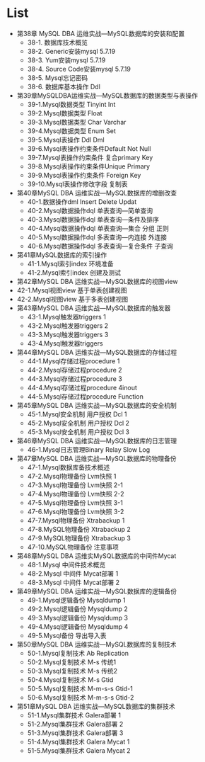 # List

- 第38章 MySQL DBA 运维实战—MySQL数据库的安装和配置
  - 38-1. 数据库技术概览
  - 38-2. Generic安装mysql 5.7.19
  - 38-3. Yum安装mysql 5.7.19
  - 38-4. Source Code安装mysql 5.7.19
  - 38-5. Mysql忘记密码
  - 38-6. 数据库基本操作 Ddl
- 第39章MySQLDBA运维实战—MySQL数据库的数据类型与表操作
  - 39-1.Mysql数据类型 Tinyint Int
  - 39-2.Mysql数据类型 Float
  - 39-3.Mysql数据类型 Char Varchar
  - 39-4.Mysql数据类型 Enum Set
  - 39-5.Mysql表操作 Ddl Dml
  - 39-6.Mysql表操作约束条件Default Not Null
  - 39-7.Mysql表操作约束条件 复合primary Key
  - 39-8.Mysql表操作约束条件Unique Primary
  - 39-9.Mysql表操作约束条件 Foreign Key
  - 39-10.Mysql表操作修改字段 复制表
- 第40章MySQL DBA 运维实战—MySQL数据库的增删改查
  - 40-1.数据操作dml Insert Delete Updat
  - 40-2.Mysql数据操作dql 单表查询—简单查询
  - 40-3.Mysql数据操作dql 单表查询—条件及排序
  - 40-4.Mysql数据操作dql 单表查询—集合 分组 正则
  - 40-5.Mysql数据操作dql 多表查询—内连接 外连接
  - 40-6.Mysql数据操作dql 多表查询—复合条件 子查询
- 第41章MySQL数据库的索引操作
  - 41-1.Mysql索引index 环境准备
  - 41-2.Mysql索引index 创建及测试
 - 第42章MySQL DBA 运维实战—MySQL数据库的视图view
  - 42-1.Mysql视图view 基于单表创建视图
  - 42-2.Mysql视图view 基于多表创建视图
- 第43章MySQL DBA 运维实战—MySQL数据库的触发器
  - 43-1.Mysql触发器triggers 1
  - 43-2.Mysql触发器triggers 2
  - 43-3.Mysql触发器triggers 3
  - 43-4.Mysql触发器triggers
- 第44章MySQL DBA 运维实战—MySQL数据库的存储过程
  - 44-1.Mysql存储过程procedure 1
  - 44-2.Mysql存储过程procedure 2
  - 44-3.Mysql存储过程procedure 3
  - 44-4.Mysql存储过程procedure 4inout
  - 44-5.Mysql存储过程procedure Function
- 第45章MySQL DBA 运维实战—MySQL数据库的安全机制
  - 45-1.Mysql安全机制 用户授权 Dcl 1
  - 45-2.Mysql安全机制 用户授权 Dcl 2
  - 45-3.Mysql安全机制 用户授权 Dcl 3
- 第46章MySQL DBA 运维实战—MySQL数据库的日志管理
  - 46-1.Mysql日志管理Binary Relay Slow Log
- 第47章MySQL DBA 运维实战—MySQL数据库的物理备份
  - 47-1.Mysql数据库备技术概述
  - 47-2.Mysql物理备份 Lvm快照 1
  - 47-3.Mysql物理备份 Lvm快照 2-1	
  - 47-4.Mysql物理备份 Lvm快照 2-2	
  - 47-5.Mysql物理备份 Lvm快照 3-1	
  - 47-6.Mysql物理备份 Lvm快照 3-2	
  - 47-7.Mysql物理备份 Xtrabackup 1
  - 47-8.MySQL物理备份 Xtrabackup 2
  - 47-9.MySQL物理备份 Xtrabackup 3
  - 47-10.MySQL物理备份 注意事项
- 第48章MySQL DBA 运维实MySQL数据库的中间件Mycat
  - 48-1.Mysql 中间件技术概览
  - 48-2.Mysql 中间件 Mycat部署 1
  - 48-3.Mysql 中间件 Mycat部署 2
- 第49章MySQL DBA 运维实战—MySQL数据库的逻辑备份
  - 49-1.Mysql逻辑备份 Mysqldump 1
  - 49-2.Mysql逻辑备份 Mysqldump 2
  - 49-3.Mysql逻辑备份 Mysqldump 3
  - 49-4.Mysql逻辑备份 Mysqldump 4
  - 49-5.Mysql备份 导出导入表
- 第50章MySQL DBA 运维实战—MySQL数据库的复制技术
  - 50-1.Mysql复制技术 Ab Replication
  - 50-2.Mysql复制技术 M-s 传统1
  - 50-3.Mysql复制技术 M-s 传统2
  - 50-4.Mysql复制技术 M-s Gtid
  - 50-5.Mysql复制技术 M-m-s-s Gtid-1
  - 50-6.Mysql复制技术 M-m-s-s Gtid-2
- 第51章MySQL DBA 运维实战—MySQL数据库的集群技术
  - 51-1.Mysql集群技术 Galera部署 1
  - 51-2.Mysql集群技术 Galera部署 2
  - 51-3.Mysql集群技术 Galera部署 3
  - 51-4.Mysql集群技术 Galera Mycat 1
  - 51-5.Mysql集群技术 Galera Mycat 2